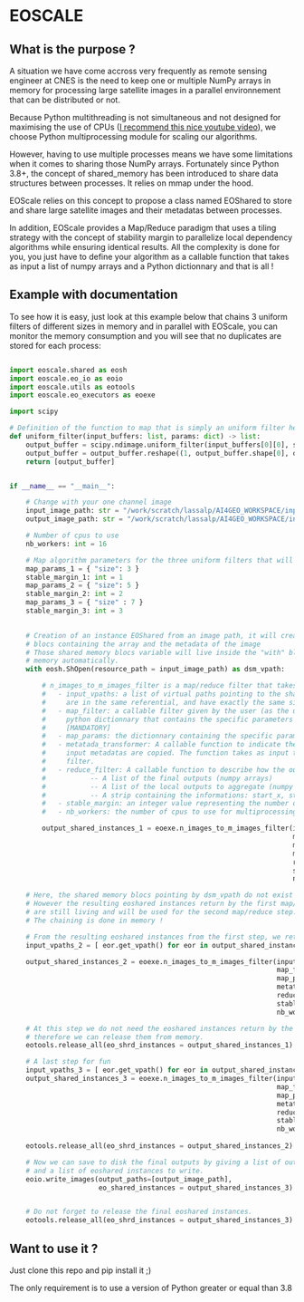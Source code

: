 # EOSCALE

## What is the purpose ?

A situation we have come accross very frequently as remote sensing engineer at CNES is the need to keep one or multiple NumPy arrays in memory for processing large satellite images in a parallel environnement that can be distributed or not.

Because Python multithreading is not simultaneous and not designed for maximising the use of CPUs ([I recommend this nice youtube video](https://www.youtube.com/watch?v=AZnGRKFUU0c)), we choose Python multiprocessing module for scaling our algorithms.

However, having to use multiple processes means we have some limitations when it comes to sharing those NumPy arrays. Fortunately since Python 3.8+, the concept of shared_memory has been introduced to share data structures between processes. It relies on mmap under the hood.

EOScale relies on this concept to propose a class named EOShared to store and share large satellite images and their metadatas between processes.

In addition, EOScale provides a Map/Reduce paradigm that uses a tiling strategy with the concept of stability margin to parallelize local dependency algorithms while ensuring identical results. All the complexity is done for you, you just have to define your algorithm as a callable function that takes as input a list of numpy arrays and a Python dictionnary and that is all !

## Example with documentation

To see how it is easy, just look at this example below that chains 3 uniform filters of different sizes in memory and in parallel with EOScale, you can monitor the memory consumption and you will see that no duplicates are stored for each process:

```python

import eoscale.shared as eosh
import eoscale.eo_io as eoio
import eoscale.utils as eotools
import eoscale.eo_executors as eoexe

import scipy

# Definition of the function to map that is simply an uniform filter here
def uniform_filter(input_buffers: list, params: dict) -> list:
    output_buffer = scipy.ndimage.uniform_filter(input_buffers[0][0], size=params["size"])
    output_buffer = output_buffer.reshape((1, output_buffer.shape[0], output_buffer.shape[1]))
    return [output_buffer]


if __name__ == "__main__":

    # Change with your one channel image
    input_image_path: str = "/work/scratch/lassalp/AI4GEO_WORKSPACE/input/dsm.tif"
    output_image_path: str = "/work/scratch/lassalp/AI4GEO_WORKSPACE/input/smooth_dsm.tif"

    # Number of cpus to use
    nb_workers: int = 16

    # Map algorithm parameters for the three uniform filters that will be chained in memory    
    map_params_1 = { "size": 3 }
    stable_margin_1: int = 1
    map_params_2 = { "size": 5 }
    stable_margin_2: int = 2
    map_params_3 = { "size" : 7 }
    stable_margin_3: int = 3

    
    # Creation of an instance EOShared from an image path, it will creates 2 shared memory
    # blocs containing the array and the metadata of the image
    # Those shared memory blocs variable will live inside the "with" bloc and will be released from
    # memory automatically. 
    with eosh.ShOpen(resource_path = input_image_path) as dsm_vpath:

        # n_images_to_m_images_filter is a map/reduce filter that takes as input:
        #   - input_vpaths: a list of virtual paths pointing to the shared memory blocs of the input images to process. Thoses images
        #     are in the same referential, and have exactly the same size. [MANDATORY]
        #   - map_filter: a callable filter given by the user (as the uniform_filter declared before) that takes a list of numpy_arrays and
        #     python dictionnary that contains the specific parameters of the filter. In our example, the size of the uniform filter
        #     [MANDATORY]
        #   - map_params: the dictionnary containing the specific parameter of the filter. [MANDATORY if the filter needs to be configured]
        #   - metatada_transformer: A callable function to indicate the number and how the output metadatas are transformed. [OPTIONAL], by default the
        #     input metadatas are copied. The function takes as input the list of input metadatas and a the specific parameters of the
        #     filter.
        #   - reduce_filter: A callable function to describe how the outputs must be aggregated. [OPTIONAL]. This function takes as inputs:
        #           -- A list of the final outputs (numpy arrays)
        #           -- A list of the local outputs to aggregate (numpy arrays)
        #           -- A strip containing the informations: start_x, start_y, end_x, end_y, top_margin, bottom_margin
        #   - stable_margin: an integer value representing the number of pixels to consider around each strip to ensure identical results for each pixel in the strip
        #   - nb_workers: the number of cpus to use for multiprocessing.

        output_shared_instances_1 = eoexe.n_images_to_m_images_filter(input_vpaths = [dsm_vpath], 
                                                                      map_filter = uniform_filter,
                                                                      map_params = map_params_1,
                                                                      metatada_transformer = None,
                                                                      reduce_filter = None,
                                                                      stable_margin = stable_margin_1, 
                                                                      nb_workers = nb_workers)

    # Here, the shared memory blocs pointing by dsm_vpath do not exist anymore in memory.
    # However the resulting eoshared instances return by the first map/reduce (n_images_to_m_images_filter)
    # are still living and will be used for the second map/reduce step. 
    # The chaining is done in memory !

    # From the resulting eoshared instances from the first step, we retrieve the virtual paths
    input_vpaths_2 = [ eor.get_vpath() for eor in output_shared_instances_1 ]

    output_shared_instances_2 = eoexe.n_images_to_m_images_filter(input_vpaths = input_vpaths_2, 
                                                                  map_filter = uniform_filter,
                                                                  map_params = map_params_2,
                                                                  metatada_transformer = None,
                                                                  reduce_filter = None,
                                                                  stable_margin = stable_margin_2, 
                                                                  nb_workers = nb_workers)

    # At this step we do not need the eoshared instances return by the first map/reduce anymore
    # therefore we can release them from memory.
    eotools.release_all(eo_shrd_instances = output_shared_instances_1)

    # A last step for fun
    input_vpaths_3 = [ eor.get_vpath() for eor in output_shared_instances_2 ]
    output_shared_instances_3 = eoexe.n_images_to_m_images_filter(input_vpaths = input_vpaths_3, 
                                                                  map_filter = uniform_filter,
                                                                  map_params = map_params_3,
                                                                  metatada_transformer = None,
                                                                  reduce_filter = None,
                                                                  stable_margin = stable_margin_3, 
                                                                  nb_workers = nb_workers)
                                                            
    eotools.release_all(eo_shrd_instances = output_shared_instances_2)

    # Now we can save to disk the final outputs by giving a list of output paths
    # and a list of eoshared instances to write.
    eoio.write_images(output_paths=[output_image_path], 
                      eo_shared_instances = output_shared_instances_3)


    # Do not forget to release the final eoshared instances.
    eotools.release_all(eo_shrd_instances = output_shared_instances_3)

```

## Want to use it ?

Just clone this repo and pip install it ;)

The only requirement is to use a version of Python greater or equal than 3.8



